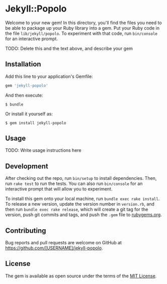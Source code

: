 # Jekyll::Popolo

Welcome to your new gem! In this directory, you'll find the files you need to be able to package up your Ruby library into a gem. Put your Ruby code in the file `lib/jekyll/popolo`. To experiment with that code, run `bin/console` for an interactive prompt.

TODO: Delete this and the text above, and describe your gem

## Installation

Add this line to your application's Gemfile:

```ruby
gem 'jekyll-popolo'
```

And then execute:

    $ bundle

Or install it yourself as:

    $ gem install jekyll-popolo

## Usage

TODO: Write usage instructions here

## Development

After checking out the repo, run `bin/setup` to install dependencies. Then, run `rake test` to run the tests. You can also run `bin/console` for an interactive prompt that will allow you to experiment.

To install this gem onto your local machine, run `bundle exec rake install`. To release a new version, update the version number in `version.rb`, and then run `bundle exec rake release`, which will create a git tag for the version, push git commits and tags, and push the `.gem` file to [rubygems.org](https://rubygems.org).

## Contributing

Bug reports and pull requests are welcome on GitHub at https://github.com/[USERNAME]/jekyll-popolo.


## License

The gem is available as open source under the terms of the [MIT License](http://opensource.org/licenses/MIT).

